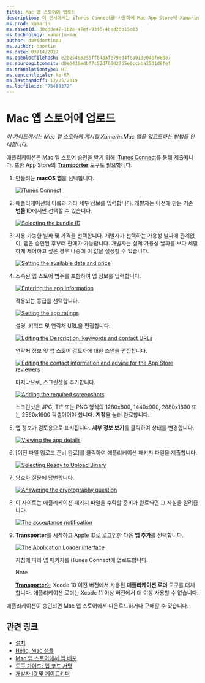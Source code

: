 ```yaml
---
title: Mac 앱 스토어에 업로드
description: 이 문서에서는 iTunes Connect를 사용하여 Mac App Store에 Xamarin.Mac 앱을 업로드하는 방법을 설명합니다. 프로세스를 완료하기 위해 iTunes Connect에서 필요한 정보를 설명합니다.
ms.prod: xamarin
ms.assetid: 30cd0e47-1b2e-47ef-93f6-4bed20b15c03
ms.technology: xamarin-mac
author: davidortinau
ms.author: daortin
ms.date: 03/14/2017
ms.openlocfilehash: e2b25468255ff84a3fe79ed4fea913e04bf88687
ms.sourcegitcommit: d0e6436edbf7c52d760027d5e0ccaba2531d9fef
ms.translationtype: HT
ms.contentlocale: ko-KR
ms.lasthandoff: 12/25/2019
ms.locfileid: "75489372"
---
```

# <a name="upload-to-mac-app-store"></a>Mac 앱 스토어에 업로드

_이 가이드에서는 Mac 앱 스토어에 게시할 Xamarin.Mac 앱을 업로드하는 방법을 안내합니다._

애플리케이션은 Mac 앱 스토어 승인을 받기 위해 [iTunes Connect](https://itunesconnect.apple.com/)를 통해 제출됩니다. 또한 App Store의 [**Transporter**](https://apps.apple.com/us/app/transporter/id1450874784?mt=12) 도구도 필요합니다.

1. 만들려는 **macOS 앱**을 선택합니다. 

    [![](uploading-images/image65.png "iTunes Connect")](uploading-images/image65.png#lightbox)

2. 애플리케이션의 이름과 기타 세부 정보를 입력합니다. 개발자는 이전에 만든 기존 **번들 ID**에서만 선택할 수 있습니다. 

    [![](uploading-images/image66.png "Selecting the bundle ID")](uploading-images/image66.png#lightbox)

3. 사용 가능한 날짜 및 가격을 선택합니다. 개발자가 선택하는 가용성 날짜에 관계없이, 앱은 승인된 후부터 판매가 가능합니다. 개발자는 실제 가용성 날짜를 보다 세밀하게 제어하고 싶은 경우 나중에 이 값을 설정할 수 있습니다. 

    [![](uploading-images/image67.png "Setting the available date and price")](uploading-images/image67.png#lightbox)

4. 소속된 앱 스토어 범주를 포함하여 앱 정보를 입력합니다. 

    [![](uploading-images/image68.png "Entering the app information")](uploading-images/image68.png#lightbox) 

    적용되는 등급을 선택합니다. 

    [![](uploading-images/image69.png "Setting the app ratings")](uploading-images/image69.png#lightbox) 

    설명, 키워드 및 연락처 URL을 편집합니다. 

    [![](uploading-images/image70.png "Editing the Description, keywords and contact URLs")](uploading-images/image70.png#lightbox) 

    연락처 정보 및 앱 스토어 검토자에 대한 조언을 편집합니다. 

    [![](uploading-images/image71.png "Editing the contact information and advice for the App Store reviewers")](uploading-images/image71.png#lightbox) 

    마지막으로, 스크린샷을 추가합니다. 

    [![](uploading-images/image72.png "Adding the required screenshots")](uploading-images/image72.png#lightbox) 

    스크린샷은 JPG, TIF 또는 PNG 형식의 1280x800, 1440x900, 2880x1800 또는 2560x1600 픽셀이어야 합니다. **저장**을 눌러 완료합니다.

5. 앱 정보가 검토용으로 표시됩니다. **세부 정보 보기**를 클릭하여 상태를 변경합니다. 

    [![](uploading-images/image73.png "Viewing the app details")](uploading-images/image73.png#lightbox)

6. [이진 파일 업로드 준비 완료]를 클릭하여 애플리케이션 패키지 파일을 제출합니다. 

    [![](uploading-images/image74.png "Selecting Ready to Upload Binary")](uploading-images/image74.png#lightbox)

7. 암호화 질문에 답변합니다. 

    [![](uploading-images/image75.png "Answering the cryptography question")](uploading-images/image75.png#lightbox)

8. 이 사이트는 애플리케이션 패키지 파일을 수락할 준비가 완료되면 그 사실을 알려줍니다. 

    [![](uploading-images/image76.png "The acceptance notification")](uploading-images/image76.png#lightbox)

9. **Transporter**를 시작하고 Apple ID로 로그인한 다음 **앱 추가**를 선택합니다.

    [![](uploading-images/transporter01-sml.png "The Application Loader interface")](uploading-images/transporter01.png#lightbox)

    지침에 따라 앱 패키지를 iTunes Connect에 업로드합니다.

    > [!NOTE]
    > [**Transporter**](https://apps.apple.com/us/app/transporter/id1450874784?mt=12)는 Xcode 10 이전 버전에서 사용된 **애플리케이션 로더** 도구를 대체합니다.
    > 애플리케이션 로더는 Xcode 11 이상 버전에서 더 이상 사용할 수 없습니다.

애플리케이션이 승인되면 Mac 앱 스토어에서 다운로드하거나 구매할 수 있습니다.

## <a name="related-links"></a>관련 링크

- [설치](~//mac/get-started/installation.md)
- [Hello, Mac 샘플](~/mac/get-started/hello-mac.md)
- [Mac 앱 스토어에서 앱 배포](https://developer.apple.com/devcenter/mac/checklist/)
- [도구 가이드: 앱 코드 서명](https://developer.apple.com/library/mac/#documentation/ToolsLanguages/Conceptual/OSXWorkflowGuide/CodeSigning/CodeSigning.html)
- [개발자 ID 및 게이트키퍼](https://developer.apple.com/resources/developer-id/)
